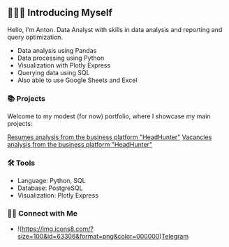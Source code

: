 ## 🙋🏻‍♀️ Introducing Myself

Hello, I'm Anton. Data Analyst with skills in data analysis and reporting and query optimization.

- Data analysis using Pandas
- Data processing using Python
- Visualization with Plotly Express
- Querying data using SQL
- Also able to use Google Sheets and Excel

### 📚 Projects

Welcome to my modest (for now) portfolio, where I showcase my main projects:

[Resumes analysis from the business platform "HeadHunter"](https://github.com/ant0nysam/project1)
[Vacancies analysis from the business platform "HeadHunter"](https://github.com/ant0nysam/project2)

### 🛠️ Tools

- Language: Python, SQL
- Database: PostgreSQL
- Visualization: Plotly Express

### 👋🏻 Connect with Me

- !(https://img.icons8.com/?size=100&id=63306&format=png&color=000000)[Telegram](https://t.me/ant0nysam)
